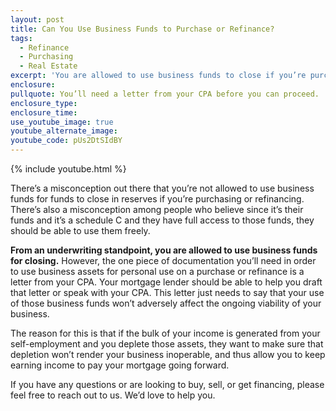 ```yaml
---
layout: post
title: Can You Use Business Funds to Purchase or Refinance?
tags:
  - Refinance
  - Purchasing
  - Real Estate
excerpt: 'You are allowed to use business funds to close if you’re purchasing or refinancing, but there is one small requirement involved before you can do so.'
enclosure:
pullquote: You’ll need a letter from your CPA before you can proceed.
enclosure_type:
enclosure_time:
use_youtube_image: true
youtube_alternate_image:
youtube_code: pUs2DtSIdBY
---
```



{% include youtube.html %}

There’s a misconception out there that you’re not allowed to use business funds for funds to close in reserves if you’re purchasing or refinancing. There’s also a misconception among people who believe since it’s their funds and it’s a schedule C and they have full access to those funds, they should be able to use them freely.

**From an underwriting standpoint, you are allowed to use business funds for closing.** However, the one piece of documentation you’ll need in order to use business assets for personal use on a purchase or refinance is a letter from your CPA. Your mortgage lender should be able to help you draft that letter or speak with your CPA. This letter just needs to say that your use of those business funds won’t adversely affect the ongoing viability of your business.

The reason for this is that if the bulk of your income is generated from your self-employment and you deplete those assets, they want to make sure that depletion won’t render your business inoperable, and thus allow you to keep earning income to pay your mortgage going forward.

If you have any questions or are looking to buy, sell, or get financing, please feel free to reach out to us. We’d love to help you.